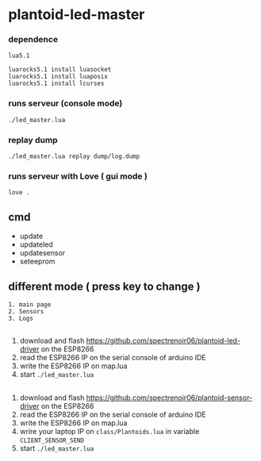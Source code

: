 # plantoid-led-master

### dependence
```
lua5.1

luarocks5.1 install luasocket
luarocks5.1 install luaposix
luarocks5.1 install lcurses
```

### runs serveur (console mode)
```
./led_master.lua
```
### replay dump
```
./led_master.lua replay dump/log.dump
```

### runs serveur with Love ( gui mode )
```
love .
```

## cmd
- update
- updateled
- updatesensor
- seteeprom

## different mode ( press key to change )
	1. main page
	2. Sensors
	3. Logs

##

1. download and flash https://github.com/spectrenoir06/plantoid-led-driver on the ESP8266
2. read the ESP8266 IP on the serial console of arduino IDE
3. write the ESP8266 IP on map.lua
4. start `./led_master.lua`

##

1. download and flash https://github.com/spectrenoir06/plantoid-sensor-driver on the ESP8266
2. read the ESP8266 IP on the serial console of arduino IDE
3. write the ESP8266 IP on map.lua
5. wrire your laptop IP on `class/Plantoids.lua` in variable `CLIENT_SENSOR_SEND`
4. start `./led_master.lua`

